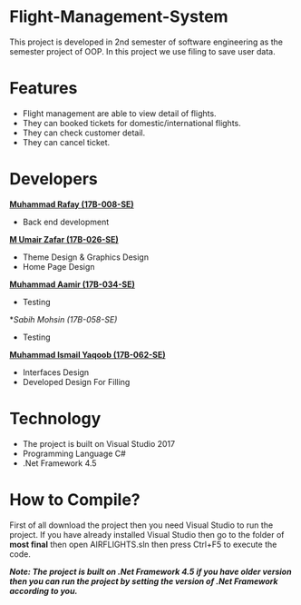 # Flight-Management-System
This project is developed in 2nd semester of software engineering as the semester project of OOP. In this project we use filing to save user data.

# Features
* Flight management are able to view detail of flights.
* They can booked tickets for domestic/international flights.
* They can check customer detail.
* They can cancel ticket.

# Developers

[**Muhammad Rafay (17B-008-SE)**](https://github.com/MuhammadRafay151/)

* Back end development 

[**M Umair Zafar (17B-026-SE)**](https://github.com/UmairZafar-5) 

* Theme Design & Graphics Design
* Home Page Design

[**Muhammad Aamir (17B-034-SE)**](https://github.com/MuhammadAamir21/)

* Testing

**Sabih Mohsin (17B-058-SE)*

* Testing

[**Muhammad Ismail Yaqoob (17B-062-SE)**](https://github.com/ismailyaqoob)

* Interfaces Design
* Developed Design For Filling

# Technology
* The project is built on Visual Studio 2017
* Programming Language C#
* .Net Framework 4.5

# How to Compile?

First of all download the project then you need Visual Studio to run the project. If you have already installed Visual Studio then go to the folder of **most final** then open AIRFLIGHTS.sln then press Ctrl+F5 to execute the code.

**_Note: The project is built on .Net Framework 4.5 if you have older version then you can run the project by setting the version of .Net Framework according to you._**
